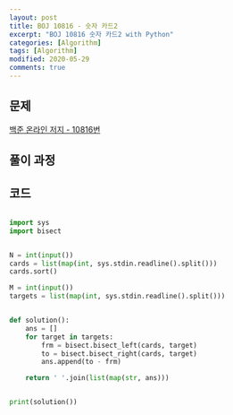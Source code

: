 ```yaml
---
layout: post
title: BOJ 10816 - 숫자 카드2
excerpt: "BOJ 10816 숫자 카드2 with Python"
categories: [Algorithm]
tags: [Algorithm]
modified: 2020-05-29
comments: true
---
```


## 문제
[백준 온라인 저지 - 10816번](https://www.acmicpc.net/problem/10816)

## 풀이 과정


## 코드

~~~ python

import sys
import bisect


N = int(input())
cards = list(map(int, sys.stdin.readline().split()))
cards.sort()

M = int(input())
targets = list(map(int, sys.stdin.readline().split()))


def solution():
    ans = []
    for target in targets:
        frm = bisect.bisect_left(cards, target)
        to = bisect.bisect_right(cards, target)
        ans.append(to - frm)

    return ' '.join(list(map(str, ans)))


print(solution())

~~~
